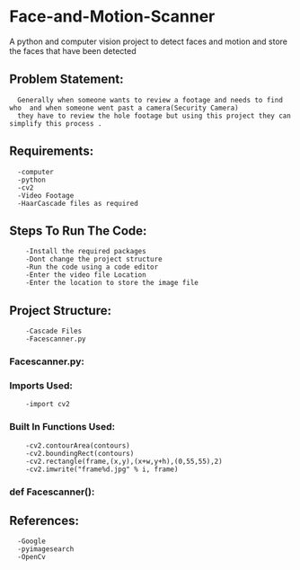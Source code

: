 # Face-and-Motion-Scanner

A python and computer vision project to detect faces and motion and store the faces that have been detected

## Problem Statement:
      Generally when someone wants to review a footage and needs to find who  and when someone went past a camera(Security Camera) 
      they have to review the hole footage but using this project they can simplify this process . 
## Requirements:
      -computer
      -python
      -cv2
      -Video Footage
      -HaarCascade files as required
## Steps To Run The Code:
        -Install the required packages 
        -Dont change the project structure
        -Run the code using a code editor
        -Enter the video file Location
        -Enter the location to store the image file
        
## Project Structure:
        -Cascade Files
        -Facescanner.py
### Facescanner.py:

### Imports Used: 
        -import cv2
      
### Built In Functions Used:
        -cv2.contourArea(contours)
        -cv2.boundingRect(contours)
        -cv2.rectangle(frame,(x,y),(x+w,y+h),(0,55,55),2)
        -cv2.imwrite("frame%d.jpg" % i, frame)
### def Facescanner():

## References:
      -Google 
      -pyimagesearch
      -OpenCv
